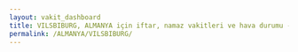 ```yaml
---
layout: vakit_dashboard
title: VILSBIBURG, ALMANYA için iftar, namaz vakitleri ve hava durumu - ilçe/eyalet seç
permalink: /ALMANYA/VILSBIBURG/
---
```


<script type="text/javascript">
  var GLOBAL_COUNTRY = 'ALMANYA';
  var GLOBAL_CITY = 'VILSBIBURG';
  var GLOBAL_STATE = '';
  var lat = 72;
  var lon = 21;
</script>
